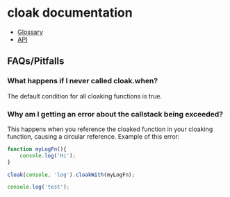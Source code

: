 # cloak documentation

* [Glossary](Glossary.md)
* [API](API.md)

## FAQs/Pitfalls

### What happens if I never called cloak.when?
The default condition for all cloaking functions is true.

### Why am I getting an error about the callstack being exceeded?
This happens when you reference the cloaked function in your cloaking function, causing a circular reference.
Example of this error:

```js
function myLogFn(){
    console.log('Hi');
}

cloak(console, 'log').cloakWith(myLogFn);

console.log('test');
```

